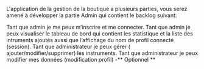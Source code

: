 L'application de la gestion de la boutique a plusieurs parties, vous serez amené à développer la partie Admin qui contient le backlog suivant:

Tant que admin je me peux m’inscrire et me connecter.
Tant que admin je peux visualiser le tableau de bord qui contient les statistique et la liste des intruments ajoutés aussi que l’affichage du nom de profil connecté (session).
Tant que administrateur je peux gérer ( ajouter/modifier/supprimer) les instruments.
Tant que administrateur je peux modifier mes données (modification profil) -** Optionnel **
